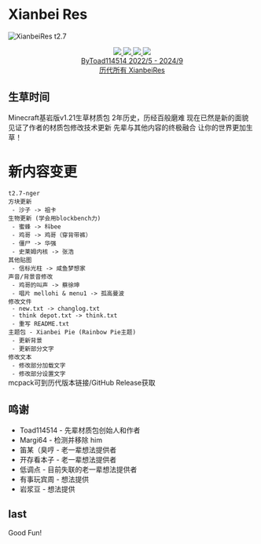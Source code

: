 # Xianbei Res
![XianbeiRes t2.7](https://toads-docs.readthedocs.io/zh-CN/latest/_img/xianbei/t2.7.png)
<div align="center"><img src="https://img.shields.io/github/stars/Toad114514/xbres.svg"><a href="https://github.com/Toad114514/xbres/status"/></img>
<img src="https://img.shields.io/github/forks/Toad114514/xbres.svg"/>
<img src="https://img.shields.io/github/issues/Toad114514/xbres.svg"/>
<img src="https://img.shields.io/github/watchers/Toad114514/xbres.svg"/><br>
ByToad114514 2022/5 - 2024/9<br>
<a href="https://pan.huang1111.cn/s/m78eS1?path=%2Fxbres-clone%2Fversion">历代所有 XianbeiRes</a></div>
<h2>生草时间</h2>
Minecraft基岩版v1.21生草材质包
2年历史，历经百般磨难
现在已然是新的面貌
见证了作者的材质包修改技术更新
先辈与其他内容的终极融合
让你的世界更加生草！
<h1>新内容变更</h1>
<code>t2.7-nger</code>
<code>
方块更新
 - 沙子 -> 祖卡
生物更新 (学会用blockbench力)
 - 蜜蜂 -> 科bee
 - 鸡哥 -> 鸡哥（穿背带裤）
 - 僵尸 -> 华强
 - 史莱姆内核 -> 张浩
其他贴图
 - 信标光柱 -> 咸鱼梦想家
声音/背景音修改
 - 鸡哥的叫声 -> 蔡徐坤
 - 唱片 mellohi & menu1 -> 孤高曼波
修改文件
 - new.txt -> changlog.txt
 - think depot.txt -> think.txt
 - 重写 README.txt
主题包 - Xianbei Pie (Rainbow Pie主题)
 - 更新背景
 - 更新部分文字
修改文本
 - 修改部分加载文字
 - 修改部分设置文字
</code>
mcpack可到历代版本链接/GitHub Release获取
<h2>鸣谢</h2>
<ul>
 <li>Toad114514 - 先辈材质包创始人和作者</li>
 <li>Margi64 - 检测并移除 him</li>
 <li>笛某（臭哼 - 老一辈想法提供者</li>
 <li>开存看本子 - 老一辈想法提供者</li>
 <li>低调点 - 目前失联的老一辈想法提供者</li>
 <li>有事玩宾周 - 想法提供</li>
 <li>岩浆豆 - 想法提供</li>
</ul>
<h2>last</h2>
Good Fun!